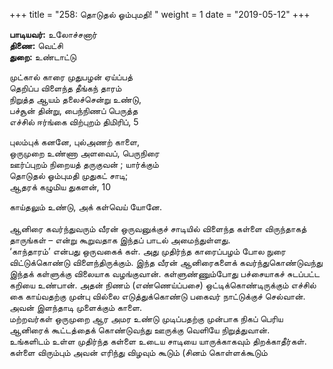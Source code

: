 ﻿+++
title = "258: தொடுதல் ஓம்புமதி!  "
weight = 1
date = "2019-05-12"
+++

**பாடியவர்:** உலோச்சனார்  
**திணை:** வெட்சி  
**துறை:** உண்டாட்டு  
  
முட்கால் காரை முதுபழன் ஏய்ப்பத்  
தெறிப்ப விளைந்த தீங்கந் தாரம்  
நிறுத்த ஆயம் தலைச்சென்று உண்டு,  
பச்சூன் தின்று, பைந்நிணப் பெருத்த  
எச்சில் ஈர்ங்கை விற்புறம் திமிரிப், 5  
  
புலம்புக் கனனே, புல்அணற் காளை,  
ஒருமுறை உண்ணா அளவைப், பெருநிரை  
ஊர்ப்புறம் நிறையத் தருகுவன் ; யார்க்கும்  
தொடுதல் ஓம்புமதி முதுகட் சாடி;  
ஆதரக் கழுமிய துகளன், 10  
  
காய்தலும் உண்டு, அக் கள்வெய் யோனே.  
   
ஆனிரை கவர்ந்துவரும் வீரன் ஒருவனுக்குச் சாடியில் விளைந்த கள்ளை விருந்தாகத் தாருங்கள் – என்று கூறுவதாக இந்தப் பாடல் அமைந்துள்ளது.  
‘காந்தாரம்’ என்பது ஒருவகைக் கள். அது முதிர்ந்த காரைப்பழம் போல நுரை விட்டுக்கொண்டு விளைந்திருக்கும். இந்த வீரன் ஆனிரைகளைக் கவர்ந்துகொண்டுவந்து இந்தக் கள்ளுக்கு விலையாக வழங்குவான். கள்ளுண்ணும்போது பச்சையாகச் சுடப்பட்ட கறியை உண்பான். அதன் நிணம் (எண்ணெய்ப்பசை) ஒட்டிக்கொண்டிருக்கும் எச்சில் கை காய்வதற்கு முன்பு வில்லை எடுத்துக்கொண்டு பகைவர் நாட்டுக்குச் செல்வான்.  
அவன் இளந்தாடி முளைக்கும் காளை.  
மற்றவர்கள் ஒருமுறை ஆர அமர உண்டு முடிப்பதற்கு முன்பாக நிகப் பெரிய ஆனிரைக் கூட்டத்தைக் கொண்டுவந்து ஊருக்கு வெளியே நிறுத்துவான்.  
உங்களிடம் உள்ள முதிர்ந்த கள்ளை உடைய சாடியை யாருக்காகவும் திறக்காதீர்கள். கள்ளை விரும்பும் அவன் எரிந்து விழவும் கூடும் (சினம் கொள்ளக்கூடும்  
